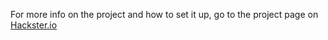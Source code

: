 For more info on the project and how to set it up, go to the project page on [Hackster.io](https://www.hackster.io/anthony-ngu/the-force-tester-33f398)